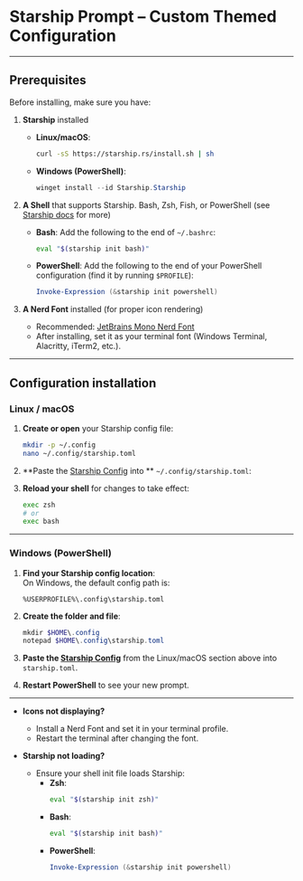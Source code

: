 # Starship Prompt – Custom Themed Configuration

---

## Prerequisites

Before installing, make sure you have:

1. **Starship** installed  
   - **Linux/macOS**:
     ```bash
     curl -sS https://starship.rs/install.sh | sh
     ```
   - **Windows (PowerShell)**:
     ```powershell
     winget install --id Starship.Starship
     ```



2. **A Shell** that supports Starship. Bash, Zsh, Fish, or PowerShell (see [Starship docs](https://starship.rs) for more)
   - **Bash**:
     Add the following to the end of `~/.bashrc`:
     ```bash
     eval "$(starship init bash)"
     ```

   - **PowerShell**:
     Add the following to the end of your PowerShell configuration (find it by running `$PROFILE`):
     ```powershell
     Invoke-Expression (&starship init powershell)
     ```

3. **A Nerd Font** installed (for proper icon rendering)  
   - Recommended: [JetBrains Mono Nerd Font](https://www.nerdfonts.com/font-downloads)
   - After installing, set it as your terminal font (Windows Terminal, Alacritty, iTerm2, etc.).

---

## Configuration installation

### **Linux / macOS**

1. **Create or open** your Starship config file:
   ```bash
   mkdir -p ~/.config
   nano ~/.config/starship.toml
   ```

2. **Paste the [Starship Config](./starship/starship.toml) into ** `~/.config/starship.toml`:

3. **Reload your shell** for changes to take effect:  
   ```bash
   exec zsh
   # or
   exec bash
   ```

---

### **Windows (PowerShell)**

1. **Find your Starship config location**:  
   On Windows, the default config path is:
   ```
   %USERPROFILE%\.config\starship.toml
   ```

2. **Create the folder and file**:
   ```powershell
   mkdir $HOME\.config
   notepad $HOME\.config\starship.toml
   ```

3. **Paste the [Starship Config](./starship/starship.toml)** from the Linux/macOS section above into `starship.toml`.

4. **Restart PowerShell** to see your new prompt.

---

- **Icons not displaying?**
  - Install a Nerd Font and set it in your terminal profile.
  - Restart the terminal after changing the font.

- **Starship not loading?**
  - Ensure your shell init file loads Starship:
    - **Zsh**:
      ```bash
      eval "$(starship init zsh)"
      ```
    - **Bash**:
      ```bash
      eval "$(starship init bash)"
      ```
    - **PowerShell**:
      ```powershell
      Invoke-Expression (&starship init powershell)
      ```
